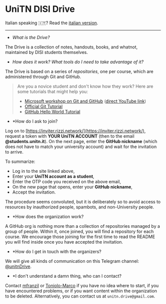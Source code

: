 # UniTN DISI Drive

Italian speaking 🇮🇹? Read the [italian version](profile/README.md).

----------

- *What is the Drive?*

The Drive is a collection of notes, handouts, books, and whatnot, maintained by DISI students themselves.

- *How does it work? What tools do I need to take advantage of it?*

The Drive is based on a series of *repositories*, one per course, which are administered through Git and GitHub.

> Are you a novice student and don't know how they work? Here are some tutorials that might help you:
> - [Microsoft workshop on Git and GitHub](https://techcommunity.microsoft.com/t5/educator-developer-blog/introduction-to-git-github-and-version-control-workshop-o-matic/ba-p/3951511?mc_cid=b6f6172ea8) ([direct YouTube link](https://www.youtube.com/watch?v=Va64slVDpI4))
> - [Official Git Tutorial](https://git-scm.com/docs/gittutorial)
> - [GitHub Hello World Tutorial](https://docs.github.com/en/get-started/quickstart/hello-world)

- *How do I ask to join?

Log on to [https://inviter.rizzi.network/](https://inviter.rizzi.network/), request a token with **YOUR UniTN ACCOUNT** (then to the email **@students.unitn.it**). On the next page, enter the **GitHub nickname** (which does not have to match your university account) and wait for the invitation to arrive.

To summarize:

- Log in to the site linked above,
- Enter your **UniTN account as a student**,
- Enter the OTP code you received on the above email,
- On the new page that opens, enter your **GitHub nickname**,
- Accept the invitation.

The procedure seems convoluted, but it is deliberately so to avoid access to resources by inauthorized people, spambots, and non-University people.

- *How does the organization work?

A GitHub org is nothing more than a collection of repositories managed by a group of people. Within it, once joined, you will find a repository for each course. We encourage those joining for the first time to read the README you will find inside once you have accepted the invitation.

- *How do I get in touch with the organizers?

We will give all kinds of communication on this Telegram channel: [@unitnDrive](https://t.me/unitndrive).

- *I don't understand a damn thing, who can I contact?

Contact [mfranzil](https://github.com/mfranzil) or [Toniolo-Marco](https://github.com/Toniolo-Marco) if you have no idea where to start, if you have encountered problems, or if you want content within the organization to be deleted. Alternatively, you can contact us at `unitn.drive@gmail.com`.
